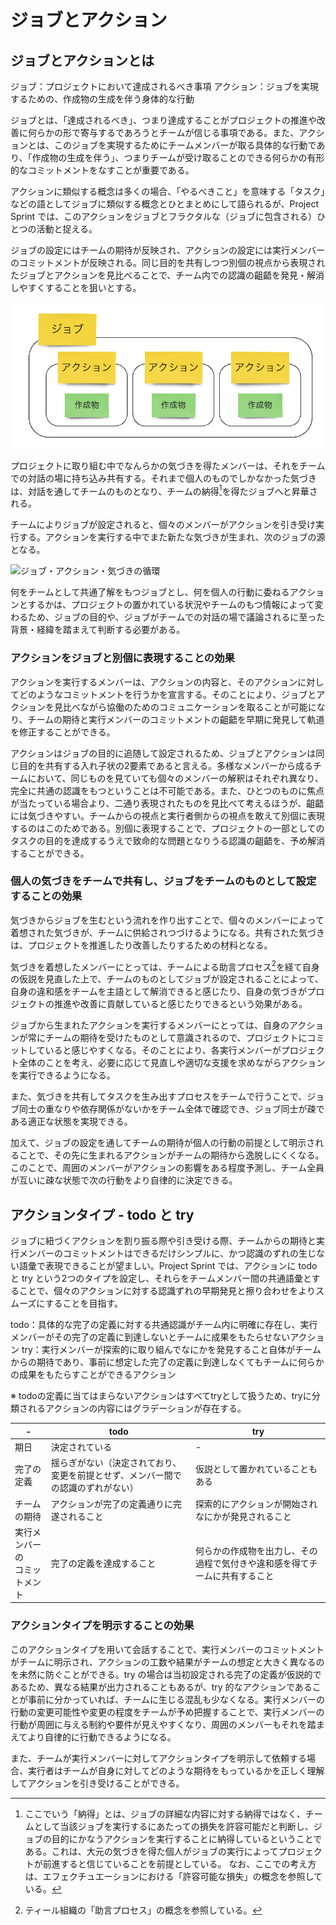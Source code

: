 # ジョブとアクション

## ジョブとアクションとは

ジョブ：プロジェクトにおいて達成されるべき事項
アクション：ジョブを実現するための、作成物の生成を伴う身体的な行動

ジョブとは、「達成されるべき」、つまり達成することがプロジェクトの推進や改善に何らかの形で寄与するであろうとチームが信じる事項である。また、アクションとは、このジョブを実現するためにチームメンバーが取る具体的な行動であり、「作成物の生成を伴う」、つまりチームが受け取ることのできる何らかの有形的なコミットメントをなすことが重要である。

アクションに類似する概念は多くの場合、「やるべきこと」を意味する「タスク」などの語としてジョブに類似する概念とひとまとめにして語られるが、Project Sprint では、このアクションをジョブとフラクタルな（ジョブに包含される）ひとつの活動と捉える。

ジョブの設定にはチームの期待が反映され、アクションの設定には実行メンバーのコミットメントが反映される。同じ目的を共有しつつ別個の視点から表現されたジョブとアクションを見比べることで、チーム内での認識の齟齬を発見・解消しやすくすることを狙いとする。

![ジョブとアクション](images/job_action.png)

プロジェクトに取り組む中でなんらかの気づきを得たメンバーは、それをチームでの対話の場に持ち込み共有する。それまで個人のものでしかなかった気づきは、対話を通してチームのものとなり、チームの納得[^1]を得たジョブへと昇華される。

チームによりジョブが設定されると、個々のメンバーがアクションを引き受け実行する。アクションを実行する中でまた新たな気づきが生まれ、次のジョブの源となる。

![ジョブ・アクション・気づきの循環](images/task_action_2.png)

何をチームとして共通了解をもつジョブとし、何を個人の行動に委ねるアクションとするかは、プロジェクトの置かれている状況やチームのもつ情報によって変わるため、ジョブの目的や、ジョブがチームでの対話の場で議論されるに至った背景・経緯を踏まえて判断する必要がある。

### アクションをジョブと別個に表現することの効果

アクションを実行するメンバーは、アクションの内容と、そのアクションに対してどのようなコミットメントを行うかを宣言する。そのことにより、ジョブとアクションを見比べながら協働のためのコミュニケーションを取ることが可能になり、チームの期待と実行メンバーのコミットメントの齟齬を早期に発見して軌道を修正することができる。

アクションはジョブの目的に追随して設定されるため、ジョブとアクションは同じ目的を共有する入れ子状の2要素であると言える。多様なメンバーから成るチームにおいて、同じものを見ていても個々のメンバーの解釈はそれぞれ異なり、完全に共通の認識をもつということは不可能である。また、ひとつのものに焦点が当たっている場合より、二通り表現されたものを見比べて考えるほうが、齟齬には気づきやすい。チームからの視点と実行者側からの視点を敢えて別個に表現するのはこのためである。別個に表現することで、プロジェクトの一部としてのタスクの目的を達成するうえで致命的な問題となりうる認識の齟齬を、予め解消することができる。

### 個人の気づきをチームで共有し、ジョブをチームのものとして設定することの効果

気づきからジョブを生むという流れを作り出すことで、個々のメンバーによって着想された気づきが、チームに供給されつづけるようになる。共有された気づきは、プロジェクトを推進したり改善したりするための材料となる。

気づきを着想したメンバーにとっては、チームによる助言プロセス[^2]を経て自身の仮説を見直した上で、チームのものとしてジョブが設定されることによって、自身の違和感をチームを主語として解消できると感じたり、自身の気づきがプロジェクトの推進や改善に貢献していると感じたりできるという効果がある。

ジョブから生まれたアクションを実行するメンバーにとっては、自身のアクションが常にチームの期待を受けたものとして意識されるので、プロジェクトにコミットしていると感じやすくなる。そのことにより、各実行メンバーがプロジェクト全体のことを考え、必要に応じて見直しや適切な支援を求めながらアクションを実行できるようになる。

また、気づきを共有してタスクを生み出すプロセスをチームで行うことで、ジョブ同士の重なりや依存関係がないかをチーム全体で確認でき、ジョブ同士が疎である適正な状態を実現できる。

加えて、ジョブの設定を通してチームの期待が個人の行動の前提として明示されることで、その先に生まれるアクションがチームの期待から逸脱しにくくなる。このことで、周囲のメンバーがアクションの影響をある程度予測し、チーム全員が互いに疎な状態で次の行動をより自律的に決定できる。

## アクションタイプ - todo と try

ジョブに紐づくアクションを割り振る際や引き受ける際、チームからの期待と実行メンバーのコミットメントはできるだけシンプルに、かつ認識のずれの生じない語彙で表現できることが望ましい。Project Sprint では、アクションに todo と try という2つのタイプを設定し、それらをチームメンバー間の共通語彙とすることで、個々のアクションに対する認識ずれの早期発見と擦り合わせをよりスムーズにすることを目指す。

todo：具体的な完了の定義に対する共通認識がチーム内に明確に存在し、実行メンバーがその完了の定義に到達しないとチームに成果をもたらせないアクション
try：実行メンバーが探索的に取り組んでなにかを発見すること自体がチームからの期待であり、事前に想定した完了の定義に到達しなくてもチームに何らかの成果をもたらすことができるアクション

※ todoの定義に当てはまらないアクションはすべてtryとして扱うため、tryに分類されるアクションの内容にはグラデーションが存在する。

| - | todo | try |
| ---- | ---- | ---- |
| 期日 | 決定されている | - |
| 完了の定義 | 揺らぎがない（決定されており、変更を前提とせず、メンバー間での認識のずれがない） | 仮説として置かれていることもある |
| チームの期待 | アクションが完了の定義通りに完遂されること | 探索的にアクションが開始されなにかが発見されること |
| 実行メンバーの<br>コミットメント | 完了の定義を達成すること | 何らかの作成物を出力し、その過程で気付きや違和感を得てチームに共有すること |

### アクションタイプを明示することの効果

このアクションタイプを用いて会話することで、実行メンバーのコミットメントがチームに明示され、アクションの工数や結果がチームの想定と大きく異なるのを未然に防ぐことができる。try の場合は当初設定される完了の定義が仮説的であるため、異なる結果が出力されることもあるが、try 的なアクションであることが事前に分かっていれば、チームに生じる混乱も少なくなる。実行メンバーの行動の変更可能性や変更の程度をチームが予め把握することで、実行メンバーの行動が周囲に与える制約や要件が見えやすくなり、周囲のメンバーもそれを踏まえてより自律的に行動できるようになる。

また、チームが実行メンバーに対してアクションタイプを明示して依頼する場合、実行者はチームが自身に対してどのような期待をもっているかを正しく理解してアクションを引き受けることができる。

[^1]: ここでいう「納得」とは、ジョブの詳細な内容に対する納得ではなく、チームとして当該ジョブを実行するにあたっての損失を許容可能だと判断し、ジョブの目的にかなうアクションを実行することに納得しているということである。これは、大元の気づきを得た個人がジョブの実行によってプロジェクトが前進すると信じていることを前提としている。
なお、ここでの考え方は、エフェクチュエーションにおける「許容可能な損失」の概念を参照している。

[^2]: ティール組織の「助言プロセス」の概念を参照している。
